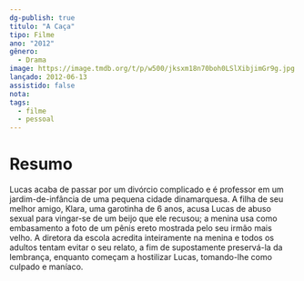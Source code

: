 ```yaml
---
dg-publish: true
titulo: "A Caça"
tipo: Filme
ano: "2012"
gênero:
  - Drama
image: https://image.tmdb.org/t/p/w500/jksxm18n70boh0LSlXibjimGr9g.jpg
lançado: 2012-06-13
assistido: false
nota:
tags:
  - filme
  - pessoal
---
```

# Resumo
Lucas acaba de passar por um divórcio complicado e é professor em um jardim-de-infância de uma pequena cidade dinamarquesa. A filha de seu melhor amigo, Klara, uma garotinha de 6 anos, acusa Lucas de abuso sexual para vingar-se de um beijo que ele recusou; a menina usa como embasamento a foto de um pênis ereto mostrada pelo seu irmão mais velho. A diretora da escola acredita inteiramente na menina e todos os adultos tentam evitar o seu relato, a fim de supostamente preservá-la da lembrança, enquanto começam a hostilizar Lucas, tomando-lhe como culpado e maníaco.
